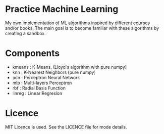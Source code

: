 # Practice Machine Learning

My own implementation of ML algorithms inspired by different courses and/or books. The main goal is to become familiar with these algorithms by creating a sandbox.

# Components

- kmeans : K-Means. (Lloyd's algorithm with pure numpy)
- knn : K-Nearest Neighbors (pure numpy)
- pcn : Perceptron Neural Network
- mlp : Multi-layers Perceptron
- rbf : Radial Basis Function
- linreg : Linear Regresion

# Licence

MIT Licence is used. See the LICENCE file for mode details.
